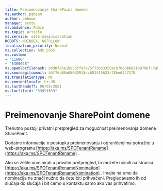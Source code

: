 ```yaml
---
title: Preimenovanje SharePoint domene
ms.author: pebaum
author: pebaum
manager: scotv
ms.audience: Admin
ms.topic: article
ms.service: o365-administration
ROBOTS: NOINDEX, NOFOLLOW
localization_priority: Normal
ms.collection: Adm_O365
ms.custom:
- "11680"
- "5300028"
ms.openlocfilehash: bdd0fa5e1b556ffa7975f75b03350acb76d6bb631b9796fc7a92a12ff50c92a6
ms.sourcegitcommit: b5f7da89a650d2915dc652449623c78be6247175
ms.translationtype: MT
ms.contentlocale: hr-HR
ms.lasthandoff: 08/05/2021
ms.locfileid: "53991633"
---
```

# <a name="rename-your-sharepoint-domain"></a>Preimenovanje SharePoint domene

Trenutno postoji privatni pretpregled za mogućnost preimenovanja domene SharePoint.

Dodatne informacije o postupku preimenovanja i ograničenjima potražite u web-programu [https://aka.ms/SPOTenantRename](https://aka.ms/SPOTenantRename) .

Ako se želite nominirati u privatni pretpregled, to možete učiniti na stranici [https://aka.ms/SPOTenantRenameNomination](https://aka.ms/SPOTenantRenameNomination) . Imajte na umu da nominacija ne znači nužno da ćete biti prihvaćeni. Pregledavamo ih od slučaja do slučaja i bit ćemo u kontaktu samo ako vas prihvatimo.
